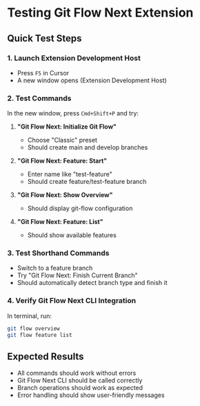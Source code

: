 # Testing Git Flow Next Extension

## Quick Test Steps

### 1. Launch Extension Development Host
- Press `F5` in Cursor
- A new window opens (Extension Development Host)

### 2. Test Commands
In the new window, press `Cmd+Shift+P` and try:

1. **"Git Flow Next: Initialize Git Flow"**
   - Choose "Classic" preset
   - Should create main and develop branches

2. **"Git Flow Next: Feature: Start"**
   - Enter name like "test-feature"
   - Should create feature/test-feature branch

3. **"Git Flow Next: Show Overview"**
   - Should display git-flow configuration

4. **"Git Flow Next: Feature: List"**
   - Should show available features

### 3. Test Shorthand Commands
- Switch to a feature branch
- Try "Git Flow Next: Finish Current Branch"
- Should automatically detect branch type and finish it

### 4. Verify Git Flow Next CLI Integration
In terminal, run:
```bash
git flow overview
git flow feature list
```

## Expected Results
- All commands should work without errors
- Git Flow Next CLI should be called correctly
- Branch operations should work as expected
- Error handling should show user-friendly messages
